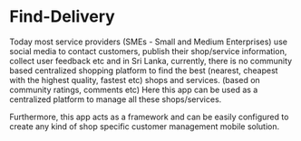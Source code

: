 # Find-Delivery

Today most service providers (SMEs - Small and Medium Enterprises) use social media to contact customers, publish their shop/service information, collect user feedback etc and in Sri Lanka, currently, there is no community based centralized shopping platform to find the best (nearest, cheapest with the highest quality, fastest etc) shops and services. (based on community ratings, comments etc) Here this app can be used as a centralized platform to manage all these shops/services.

Furthermore, this app acts as a framework and can be easily configured to create any kind of shop specific customer management mobile solution.

